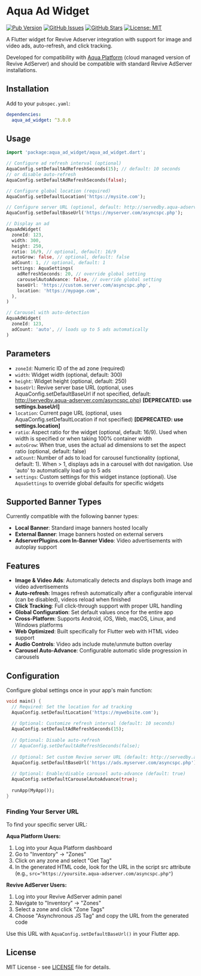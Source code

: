# Aqua Ad Widget

[![Pub Version](https://img.shields.io/pub/v/aqua_ad_widget)](https://pub.dev/packages/aqua_ad_widget)
[![GitHub Issues](https://img.shields.io/github/issues/appfactorysrl/aqua-ad-widget)](https://github.com/appfactorysrl/aqua-ad-widget/issues)
[![GitHub Stars](https://img.shields.io/github/stars/appfactorysrl/aqua-ad-widget)](https://github.com/appfactorysrl/aqua-ad-widget)
[![License: MIT](https://img.shields.io/badge/License-MIT-yellow.svg)](https://opensource.org/licenses/MIT)

A Flutter widget for Revive Adserver integration with support for image and video ads, auto-refresh, and click tracking.

Developed for compatibility with [Aqua Platform](https://www.aquaplatform.com) (cloud managed version of Revive AdServer) and should be compatible with standard Revive AdServer installations.

## Installation

Add to your `pubspec.yaml`:

```yaml
dependencies:
  aqua_ad_widget: ^3.0.0
```

## Usage

```dart
import 'package:aqua_ad_widget/aqua_ad_widget.dart';

// Configure ad refresh interval (optional)
AquaConfig.setDefaultAdRefreshSeconds(15); // default: 10 seconds
// or disable auto-refresh
AquaConfig.setDefaultAdRefreshSeconds(false);

// Configure global location (required)
AquaConfig.setDefaultLocation('https://mysite.com');

// Configure server URL (optional, default: http://servedby.aqua-adserver.com/asyncspc.php)
AquaConfig.setDefaultBaseUrl('https://myserver.com/asyncspc.php');

// Display an ad
AquaAdWidget(
  zoneId: 123,
  width: 300,
  height: 250,
  ratio: 16/9, // optional, default: 16/9
  autoGrow: false, // optional, default: false
  adCount: 1, // optional, default: 1
  settings: AquaSettings(
    adRefreshSeconds: 20, // override global setting
    carouselAutoAdvance: false, // override global setting
    baseUrl: 'https://custom.server.com/asyncspc.php',
    location: 'https://mypage.com',
  ),
)

// Carousel with auto-detection
AquaAdWidget(
  zoneId: 123,
  adCount: 'auto', // loads up to 5 ads automatically
)
```

## Parameters

- `zoneId`: Numeric ID of the ad zone (required)
- `width`: Widget width (optional, default: 300)
- `height`: Widget height (optional, default: 250)
- `baseUrl`: Revive server base URL (optional, uses AquaConfig.setDefaultBaseUrl if not specified, default: http://servedby.aqua-adserver.com/asyncspc.php) **[DEPRECATED: use settings.baseUrl]**
- `location`: Current page URL (optional, uses AquaConfig.setDefaultLocation if not specified) **[DEPRECATED: use settings.location]**
- `ratio`: Aspect ratio for the widget (optional, default: 16/9). Used when width is specified or when taking 100% container width
- `autoGrow`: When true, uses the actual ad dimensions to set the aspect ratio (optional, default: false)
- `adCount`: Number of ads to load for carousel functionality (optional, default: 1). When > 1, displays ads in a carousel with dot navigation. Use 'auto' to automatically load up to 5 ads
- `settings`: Custom settings for this widget instance (optional). Use `AquaSettings` to override global defaults for specific widgets

## Supported Banner Types

Currently compatible with the following banner types:
- **Local Banner**: Standard image banners hosted locally
- **External Banner**: Image banners hosted on external servers
- **AdserverPlugins.com In-Banner Video**: Video advertisements with autoplay support

## Features

- **Image & Video Ads**: Automatically detects and displays both image and video advertisements
- **Auto-refresh**: Images refresh automatically after a configurable interval (can be disabled), videos reload when finished
- **Click Tracking**: Full click-through support with proper URL handling
- **Global Configuration**: Set default values once for the entire app
- **Cross-Platform**: Supports Android, iOS, Web, macOS, Linux, and Windows platforms
- **Web Optimized**: Built specifically for Flutter web with HTML video support
- **Audio Controls**: Video ads include mute/unmute button overlay
- **Carousel Auto-Advance**: Configurable automatic slide progression in carousels

## Configuration

Configure global settings once in your app's main function:

```dart
void main() {
  // Required: Set the location for ad tracking
  AquaConfig.setDefaultLocation('https://mywebsite.com');
  
  // Optional: Customize refresh interval (default: 10 seconds)
  AquaConfig.setDefaultAdRefreshSeconds(15);
  
  // Optional: Disable auto-refresh
  // AquaConfig.setDefaultAdRefreshSeconds(false);
  
  // Optional: Set custom Revive server URL (default: http://servedby.aqua-adserver.com/asyncspc.php)
  AquaConfig.setDefaultBaseUrl('https://ads.myserver.com/asyncspc.php');
  
  // Optional: Enable/disable carousel auto-advance (default: true)
  AquaConfig.setDefaultCarouselAutoAdvance(true);
  
  runApp(MyApp());
}
```

### Finding Your Server URL

To find your specific server URL:

**Aqua Platform Users:**
1. Log into your Aqua Platform dashboard
2. Go to "Inventory" → "Zones"
3. Click on any zone and select "Get Tag"
4. In the generated HTML code, look for the URL in the script src attribute (e.g., `src="https://yoursite.aqua-adserver.com/asyncspc.php"`)

**Revive AdServer Users:**
1. Log into your Revive AdServer admin panel
2. Navigate to "Inventory" → "Zones"
3. Select a zone and click "Zone Tags"
4. Choose "Asynchronous JS Tag" and copy the URL from the generated code

Use this URL with `AquaConfig.setDefaultBaseUrl()` in your Flutter app.

## License

MIT License - see [LICENSE](LICENSE) file for details.